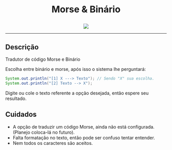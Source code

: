 # <p align = "center"> Morse & Binário

<p align="center">
  <img src = "https://user-images.githubusercontent.com/108163958/234436251-2b3e196f-6f9f-41b5-aef3-6efeb3d4a4bb.gif">
       </p>
  <hr>
  
## Descrição

Tradutor de código Morse e Binário

Escolha entre binário e morse, após isso o sistema lhe perguntará:

```Java
System.out.println("[1] X ---> Texto"); // Sendo "X" sua escolha.
System.out.println("[2] Texto --> X");
```

Digite ou cole o texto referente a opção desejada, então espere seu resultado.


## Cuidados

* A opção de traduzir um código Morse, ainda não está configurada. (Planejo coloca-lá no futuro).
* Falta formatação no texto, então pode ser confuso tentar entender.
* Nem todos os caracteres são aceitos.
